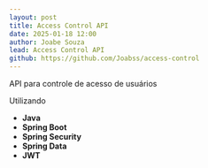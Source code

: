 ```yaml
---
layout: post
title: Access Control API
date: 2025-01-18 12:00
author: Joabe Souza
lead: Access Control API
github: https://github.com/Joabss/access-control
---
```


API para controle de acesso de usuários

Utilizando
- **Java**
- **Spring Boot**
- **Spring Security**
- **Spring Data**
- **JWT**
